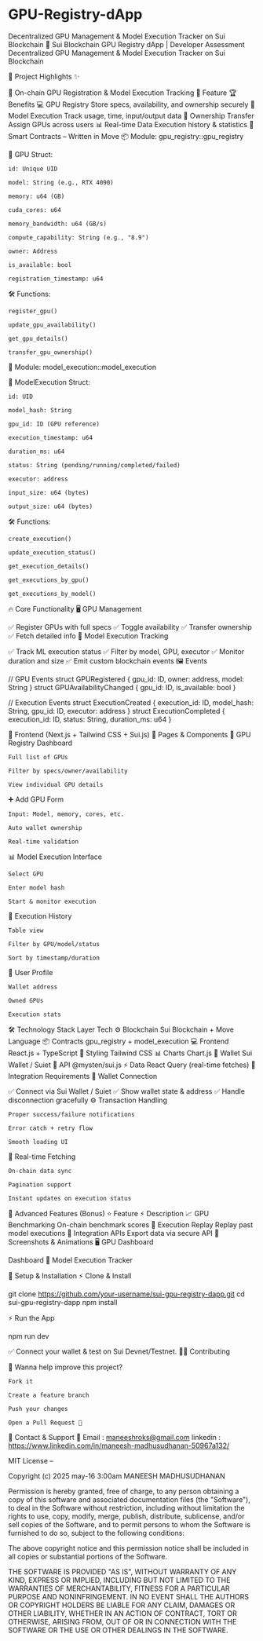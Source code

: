 # GPU-Registry-dApp
Decentralized GPU Management &amp; Model Execution Tracker on Sui Blockchain
🚀 Sui Blockchain GPU Registry dApp | Developer Assessment
Decentralized GPU Management & Model Execution Tracker on Sui Blockchain

🌟 Project Highlights ✨

🎯 On-chain GPU Registration & Model Execution Tracking
🔹 Feature	🏆 Benefits
💻 GPU Registry	Store specs, availability, and ownership securely
🧠 Model Execution	Track usage, time, input/output data
🔁 Ownership Transfer	Assign GPUs across users
📊 Real-time Data	Execution history & statistics
🔧 Smart Contracts – Written in Move
📦 Module: gpu_registry::gpu_registry

🧠 GPU Struct:

    id: Unique UID

    model: String (e.g., RTX 4090)

    memory: u64 (GB)

    cuda_cores: u64

    memory_bandwidth: u64 (GB/s)

    compute_capability: String (e.g., "8.9")

    owner: Address

    is_available: bool

    registration_timestamp: u64

🛠️ Functions:

    register_gpu()

    update_gpu_availability()

    get_gpu_details()

    transfer_gpu_ownership()

🧠 Module: model_execution::model_execution

💾 ModelExecution Struct:

    id: UID

    model_hash: String

    gpu_id: ID (GPU reference)

    execution_timestamp: u64

    duration_ms: u64

    status: String (pending/running/completed/failed)

    executor: address

    input_size: u64 (bytes)

    output_size: u64 (bytes)

🛠️ Functions:

    create_execution()

    update_execution_status()

    get_execution_details()

    get_executions_by_gpu()

    get_executions_by_model()

🔥 Core Functionality
🖥️ GPU Management

✅ Register GPUs with full specs
✅ Toggle availability
✅ Transfer ownership
✅ Fetch detailed info
🚀 Model Execution Tracking

✅ Track ML execution status
✅ Filter by model, GPU, executor
✅ Monitor duration and size
✅ Emit custom blockchain events
🖼️ Events

// GPU Events
struct GPURegistered { gpu_id: ID, owner: address, model: String }
struct GPUAvailabilityChanged { gpu_id: ID, is_available: bool }

// Execution Events
struct ExecutionCreated { execution_id: ID, model_hash: String, gpu_id: ID, executor: address }
struct ExecutionCompleted { execution_id: ID, status: String, duration_ms: u64 }

🎨 Frontend (Next.js + Tailwind CSS + Sui.js)
💠 Pages & Components
🧾 GPU Registry Dashboard

    Full list of GPUs

    Filter by specs/owner/availability

    View individual GPU details

➕ Add GPU Form

    Input: Model, memory, cores, etc.

    Auto wallet ownership

    Real-time validation

📊 Model Execution Interface

    Select GPU

    Enter model hash

    Start & monitor execution

📂 Execution History

    Table view

    Filter by GPU/model/status

    Sort by timestamp/duration

👤 User Profile

    Wallet address

    Owned GPUs

    Execution stats

🛠️ Technology Stack
Layer	Tech
⚙️ Blockchain	Sui Blockchain + Move Language
📦 Contracts	gpu_registry + model_execution
💻 Frontend	    React.js + TypeScript
🎨 Styling	Tailwind CSS
📊 Charts	Chart.js
🔌 Wallet	Sui Wallet / Suiet
🔄 API	@mysten/sui.js
⚡ Data	React Query (real-time fetches)
🔌 Integration Requirements
🔐 Wallet Connection

✅ Connect via Sui Wallet / Suiet
✅ Show wallet state & address
✅ Handle disconnection gracefully
⚙️ Transaction Handling

    Proper success/failure notifications

    Error catch + retry flow

    Smooth loading UI

🔄 Real-time Fetching

    On-chain data sync

    Pagination support

    Instant updates on execution status

🚀 Advanced Features (Bonus)
⭐ Feature	⚡ Description
📈 GPU Benchmarking	On-chain benchmark scores
🔁 Execution Replay	Replay past model executions
🧩 Integration APIs	Export data via secure API
📸 Screenshots & Animations
🖥️ GPU Dashboard

Dashboard
🚀 Model Execution Tracker


🧪 Setup & Installation
⚡ Clone & Install

git clone https://github.com/your-username/sui-gpu-registry-dapp.git
cd sui-gpu-registry-dapp
npm install

⚡ Run the App

npm run dev

✅ Connect your wallet & test on Sui Devnet/Testnet.
👨‍💻 Contributing

🚀 Wanna help improve this project?

    Fork it

    Create a feature branch

    Push your changes

    Open a Pull Request 🎉

📩 Contact & Support
📧 Email  : maneeshroks@gmail.com
linkedin  : https://www.linkedin.com/in/maneesh-madhusudhanan-50967a132/




MIT License – 

Copyright (c) 2025 may-16 3:00am MANEESH MADHUSUDHANAN

Permission is hereby granted, free of charge, to any person obtaining a copy
of this software and associated documentation files (the "Software"), to deal
in the Software without restriction, including without limitation the rights
to use, copy, modify, merge, publish, distribute, sublicense, and/or sell
copies of the Software, and to permit persons to whom the Software is
furnished to do so, subject to the following conditions:

The above copyright notice and this permission notice shall be included in all
copies or substantial portions of the Software.

THE SOFTWARE IS PROVIDED "AS IS", WITHOUT WARRANTY OF ANY KIND, EXPRESS OR
IMPLIED, INCLUDING BUT NOT LIMITED TO THE WARRANTIES OF MERCHANTABILITY,
FITNESS FOR A PARTICULAR PURPOSE AND NONINFRINGEMENT. IN NO EVENT SHALL THE
AUTHORS OR COPYRIGHT HOLDERS BE LIABLE FOR ANY CLAIM, DAMAGES OR OTHER
LIABILITY, WHETHER IN AN ACTION OF CONTRACT, TORT OR OTHERWISE, ARISING FROM,
OUT OF OR IN CONNECTION WITH THE SOFTWARE OR THE USE OR OTHER DEALINGS IN THE
SOFTWARE.

